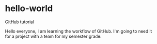 # hello-world
GitHub tutorial

Hello everyone, I am learning the workflow of GitHub. I'm going to need it for a project with a team for my semester grade.
